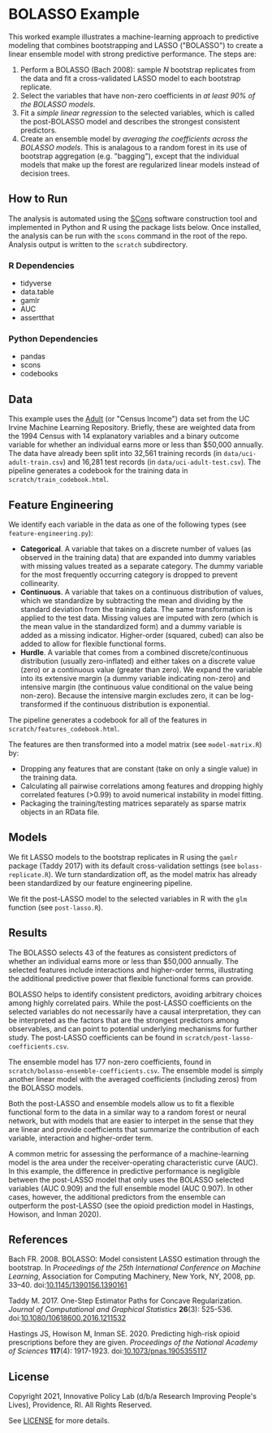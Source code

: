 # BOLASSO Example

This worked example illustrates a machine-learning approach to predictive modeling that combines bootstrapping and LASSO ("BOLASSO") to create a linear ensemble model with strong predictive performance. The steps are:

1. Perform a BOLASSO (Bach 2008): sample *N* bootstrap replicates from the data and fit a cross-validated LASSO model to each bootstrap replicate.
2. Select the variables that have non-zero coefficients in *at least 90% of the BOLASSO models*.
3. Fit a *simple linear regression* to the selected variables, which is called the post-BOLASSO model and describes the strongest consistent predictors. 
4. Create an ensemble model by *averaging the coefficients across the BOLASSO models*. This is analagous to a random forest in its use of bootstrap aggregation (e.g. "bagging"), except that the individual models that make up the forest are regularized linear models instead of decision trees.

## How to Run

The analysis is automated using the [SCons](https://scons.org/) software construction tool and implemented in Python and R using the package lists below. Once installed, the analysis can be run with the `scons` command in the root of the repo. Analysis output is written to the `scratch` subdirectory.

### R Dependencies

- tidyverse
- data.table
- gamlr
- AUC
- assertthat

### Python Dependencies

- pandas
- scons
- codebooks

## Data

This example uses the [Adult](https://archive.ics.uci.edu/ml/datasets/Adult) (or "Census Income") data set from the UC Irvine Machine Learning Repository. Briefly, these are weighted data from the 1994 Census with 14 explanatory variables and a binary outcome variable for whether an individual earns more or less than $50,000 annually. The data have already been split into 32,561 training records (in `data/uci-adult-train.csv`) and 16,281 test records (in `data/uci-adult-test.csv`). The pipeline generates a codebook for the training data in `scratch/train_codebook.html`.

## Feature Engineering

We identify each variable in the data as one of the following types (see `feature-engineering.py`):

- **Categorical**. A variable that takes on a discrete number of values (as observed in the training data) that are expanded into dummy variables with missing values treated as a separate category. The dummy variable for the most frequently occurring category is dropped to prevent collinearity.
- **Continuous**. A variable that takes on a continuous distribution of values, which we standardize by subtracting the mean and dividing by the standard deviation from the training data. The same transformation is applied to the test data. Missing values are imputed with zero (which is the mean value in the standardized form) and a dummy variable is added as a missing indicator. Higher-order (squared, cubed) can also be added to allow for flexible functional forms.
- **Hurdle**. A variable that comes from a combined discrete/continuous distribution (usually zero-inflated) and either takes on a discrete value (zero) or a continuous value (greater than zero). We expand the variable into its extensive margin (a dummy variable indicating non-zero) and intensive margin (the continuous value conditional on the value being non-zero). Because the intensive margin excludes zero, it can be log-transformed if the continuous distribution is exponential.

The pipeline generates a codebook for all of the features in `scratch/features_codebook.html`.

The features are then transformed into a model matrix (see `model-matrix.R`) by:

- Dropping any features that are constant (take on only a single value) in the training data.
- Calculating all pairwise correlations among features and dropping highly correlated features (>0.99) to avoid numerical instability in model fitting.
- Packaging the training/testing matrices separately as sparse matrix objects in an RData file.

## Models

We fit LASSO models to the bootstrap replicates in R using the `gamlr` package (Taddy 2017) with its default cross-validation settings (see `bolass-replicate.R`). We turn standardization off, as the model matrix has already been standardized by our feature engineering pipeline.

We fit the post-LASSO model to the selected variables in R with the `glm` function (see `post-lasso.R`).

## Results

The BOLASSO selects 43 of the features as consistent predictors of whether an individual earns more or less than $50,000 annually. The selected features include interactions and higher-order terms, illustrating the additional predictive power that flexible functional forms can provide.

BOLASSO helps to identify consistent predictors, avoiding arbitrary choices among highly correlated pairs. While the post-LASSO coefficients on the selected variables do not necessarily have a causal interpretation, they can be interpreted as the factors that are the strongest predictors among observables, and can point to potential underlying mechanisms for further study. The post-LASSO coefficients can be found in `scratch/post-lasso-coefficients.csv`.

The ensemble model has 177 non-zero coefficients, found in `scratch/bolasso-ensemble-coefficients.csv`. The ensemble model is simply another linear model with the averaged coefficients (including zeros) from the BOLASSO models.

Both the post-LASSO and ensemble models allow us to fit a flexible functional form to the data in a similar way to a random forest or neural network, but with models that are easier to interpet in the sense that they are linear and provide coefficients that summarize the contribution of each variable, interaction and higher-order term.

A common metric for assessing the performance of a machine-learning model is the area under the receiver-operating characteristic curve (AUC). In this example, the difference in predictive performance is negligible between the post-LASSO model that only uses the BOLASSO selected variables (AUC 0.909) and the full ensemble model (AUC 0.907). In other cases, however, the additional predictors from the ensemble can outperform the post-LASSO (see the opioid prediction model in Hastings, Howison, and Inman 2020).

## References

Bach FR. 2008. BOLASSO: Model consistent LASSO estimation through the bootstrap.
In *Proceedings of the 25th International Conference on Machine Learning*,
Association for Computing Machinery, New York, NY, 2008, pp. 33–40.
doi:[10.1145/1390156.1390161](https://doi.org/10.1145/1390156.1390161)

Taddy M. 2017. One-Step Estimator Paths for Concave Regularization.
*Journal of Computational and Graphical Statistics* **26**(3): 525-536.
doi:[10.1080/10618600.2016.1211532](https://doi.org/10.1080/10618600.2016.1211532)

Hastings JS, Howison M, Inman SE. 2020. Predicting high-risk opioid prescriptions before they are given.
*Proceedings of the National Academy of Sciences* **117**(4): 1917-1923.
doi:[10.1073/pnas.1905355117](10.1073/pnas.1905355117)

## License

Copyright 2021, Innovative Policy Lab (d/b/a Research Improving People's Lives), Providence, RI. All Rights Reserved.

See [LICENSE](LICENSE) for more details.

